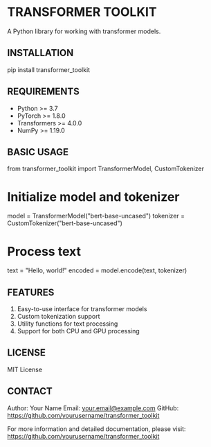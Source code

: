 TRANSFORMER TOOLKIT
==================

A Python library for working with transformer models.

INSTALLATION
-----------
pip install transformer_toolkit

REQUIREMENTS
-----------
- Python >= 3.7
- PyTorch >= 1.8.0
- Transformers >= 4.0.0
- NumPy >= 1.19.0

BASIC USAGE
----------
from transformer_toolkit import TransformerModel, CustomTokenizer

# Initialize model and tokenizer
model = TransformerModel("bert-base-uncased")
tokenizer = CustomTokenizer("bert-base-uncased")

# Process text
text = "Hello, world!"
encoded = model.encode(text, tokenizer)

FEATURES
--------
1. Easy-to-use interface for transformer models
2. Custom tokenization support
3. Utility functions for text processing
4. Support for both CPU and GPU processing

LICENSE
-------
MIT License

CONTACT
-------
Author: Your Name
Email: your.email@example.com
GitHub: https://github.com/yourusername/transformer_toolkit

For more information and detailed documentation, please visit:
https://github.com/yourusername/transformer_toolkit 